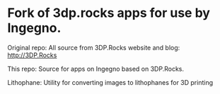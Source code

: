 # Fork of 3dp.rocks apps for use by Ingegno. 

Original repo: All source from 3DP.Rocks website and blog: http://3DP.Rocks

This repo: Source for apps on Ingegno based on 3DP.Rocks.

Lithophane:
Utility for converting images to lithophanes for 3D printing
